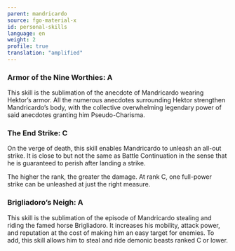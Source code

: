 ```yaml
---
parent: mandricardo
source: fgo-material-x
id: personal-skills
language: en
weight: 2
profile: true
translation: "amplified"
---
```


### Armor of the Nine Worthies: A

This skill is the sublimation of the anecdote of Mandricardo wearing Hektor’s armor. All the numerous anecdotes surrounding Hektor strengthen Mandricardo’s body, with the collective overwhelming legendary power of said anecdotes granting him Pseudo-Charisma.

### The End Strike: C

On the verge of death, this skill enables Mandricardo to unleash an all-out strike. It is close to but not the same as Battle Continuation in the sense that he is guaranteed to perish after landing a strike.

The higher the rank, the greater the damage. At rank C, one full-power strike can be unleashed at just the right measure.

### Brigliadoro’s Neigh: A

This skill is the sublimation of the episode of Mandricardo stealing and riding the famed horse Brigliadoro. It increases his mobility, attack power, and reputation at the cost of making him an easy target for enemies.
To add, this skill allows him to steal and ride demonic beasts ranked C or lower.
